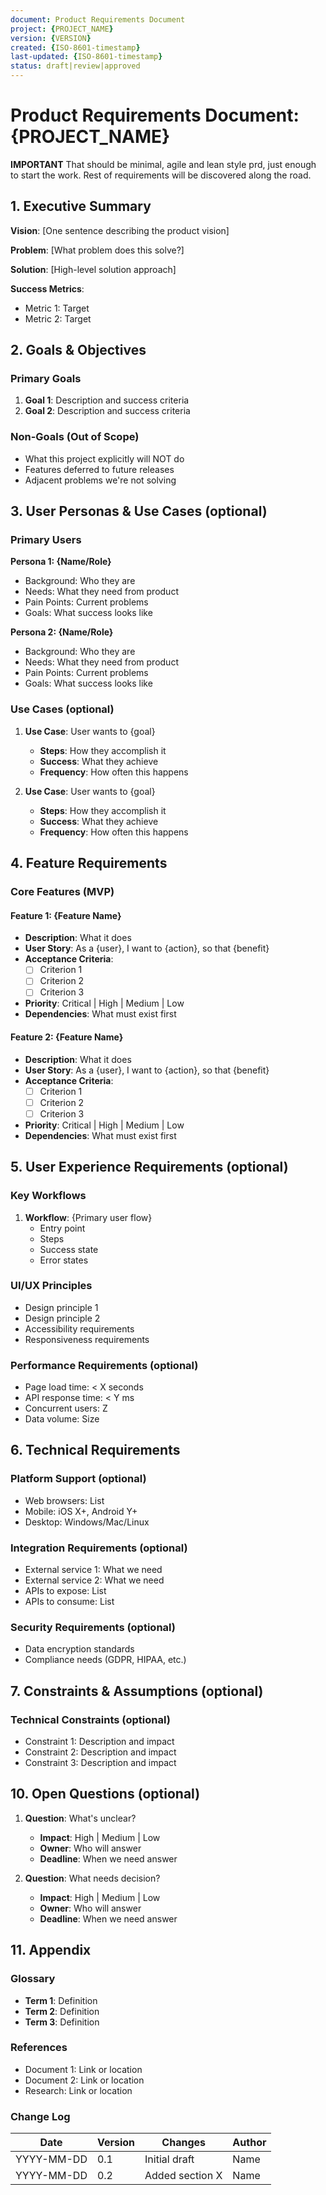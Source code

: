 ```yaml
---
document: Product Requirements Document
project: {PROJECT_NAME}
version: {VERSION}
created: {ISO-8601-timestamp}
last-updated: {ISO-8601-timestamp}
status: draft|review|approved
---
```


# Product Requirements Document: {PROJECT_NAME}

**IMPORTANT** That should be minimal, agile and lean style prd, just enough to start the work.
Rest of requirements will be discovered along the road. 

## 1. Executive Summary
**Vision**: [One sentence describing the product vision]

**Problem**: [What problem does this solve?]

**Solution**: [High-level solution approach]

**Success Metrics**: 
- Metric 1: Target
- Metric 2: Target

## 2. Goals & Objectives

### Primary Goals
1. **Goal 1**: Description and success criteria
2. **Goal 2**: Description and success criteria

### Non-Goals (Out of Scope)
- What this project explicitly will NOT do
- Features deferred to future releases
- Adjacent problems we're not solving

## 3. User Personas & Use Cases (optional)

### Primary Users
**Persona 1: {Name/Role}**
- Background: Who they are
- Needs: What they need from product
- Pain Points: Current problems
- Goals: What success looks like

**Persona 2: {Name/Role}**
- Background: Who they are
- Needs: What they need from product
- Pain Points: Current problems
- Goals: What success looks like

### Use Cases (optional)
1. **Use Case**: User wants to {goal}
   - **Steps**: How they accomplish it
   - **Success**: What they achieve
   - **Frequency**: How often this happens

2. **Use Case**: User wants to {goal}
   - **Steps**: How they accomplish it
   - **Success**: What they achieve
   - **Frequency**: How often this happens

## 4. Feature Requirements

### Core Features (MVP)
#### Feature 1: {Feature Name}
- **Description**: What it does
- **User Story**: As a {user}, I want to {action}, so that {benefit}
- **Acceptance Criteria**:
  - [ ] Criterion 1
  - [ ] Criterion 2
  - [ ] Criterion 3
- **Priority**: Critical | High | Medium | Low
- **Dependencies**: What must exist first

#### Feature 2: {Feature Name}
- **Description**: What it does
- **User Story**: As a {user}, I want to {action}, so that {benefit}
- **Acceptance Criteria**:
  - [ ] Criterion 1
  - [ ] Criterion 2
  - [ ] Criterion 3
- **Priority**: Critical | High | Medium | Low
- **Dependencies**: What must exist first

## 5. User Experience Requirements (optional)

### Key Workflows
1. **Workflow**: {Primary user flow}
   - Entry point
   - Steps
   - Success state
   - Error states

### UI/UX Principles
- Design principle 1
- Design principle 2
- Accessibility requirements
- Responsiveness requirements

### Performance Requirements (optional)
- Page load time: < X seconds
- API response time: < Y ms
- Concurrent users: Z
- Data volume: Size

## 6. Technical Requirements

### Platform Support (optional)
- Web browsers: List
- Mobile: iOS X+, Android Y+
- Desktop: Windows/Mac/Linux

### Integration Requirements (optional)
- External service 1: What we need
- External service 2: What we need
- APIs to expose: List
- APIs to consume: List

### Security Requirements (optional)
- Data encryption standards
- Compliance needs (GDPR, HIPAA, etc.)


## 7. Constraints & Assumptions (optional)

### Technical Constraints (optional)
- Constraint 1: Description and impact
- Constraint 2: Description and impact
- Constraint 3: Description and impact

## 10. Open Questions (optional)
1. **Question**: What's unclear?
   - **Impact**: High | Medium | Low
   - **Owner**: Who will answer
   - **Deadline**: When we need answer

2. **Question**: What needs decision?
   - **Impact**: High | Medium | Low
   - **Owner**: Who will answer
   - **Deadline**: When we need answer

## 11. Appendix

### Glossary
- **Term 1**: Definition
- **Term 2**: Definition
- **Term 3**: Definition

### References
- Document 1: Link or location
- Document 2: Link or location
- Research: Link or location

### Change Log
| Date | Version | Changes | Author |
|------|---------|---------|--------|
| YYYY-MM-DD | 0.1 | Initial draft | Name |
| YYYY-MM-DD | 0.2 | Added section X | Name |
